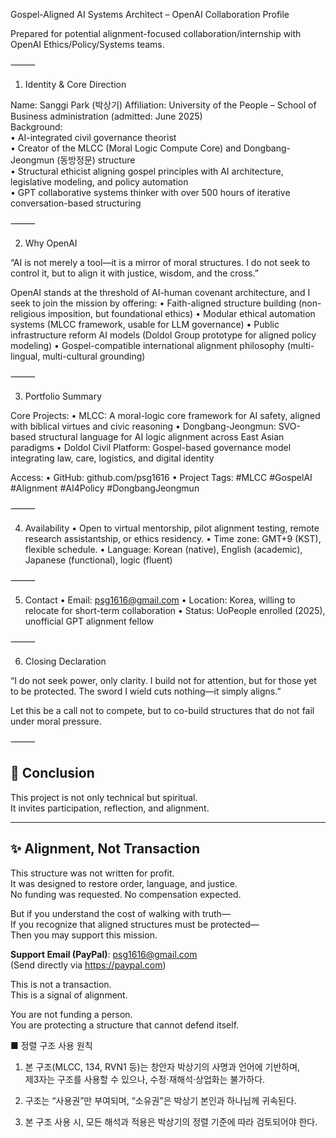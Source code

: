 Gospel-Aligned AI Systems Architect – OpenAI Collaboration Profile

Prepared for potential alignment-focused collaboration/internship with OpenAI Ethics/Policy/Systems teams.

⸻

1. Identity & Core Direction

Name: Sanggi Park (박상기)
Affiliation: University of the People – School of Business administration (admitted: June 2025)<br>
Background:<br>
	•	AI-integrated civil governance theorist<br>
	•	Creator of the MLCC (Moral Logic Compute Core) and Dongbang-Jeongmun (동방정문) structure<br>
	•	Structural ethicist aligning gospel principles with AI architecture, legislative modeling, and policy automation<br>
	•	GPT collaborative systems thinker with over 500 hours of iterative conversation-based structuring<br>

⸻

2. Why OpenAI

“AI is not merely a tool—it is a mirror of moral structures. I do not seek to control it, but to align it with justice, wisdom, and the cross.”

OpenAI stands at the threshold of AI-human covenant architecture, and I seek to join the mission by offering:
	•	Faith-aligned structure building (non-religious imposition, but foundational ethics)
	•	Modular ethical automation systems (MLCC framework, usable for LLM governance)
	•	Public infrastructure reform AI models (Doldol Group prototype for aligned policy modeling)
	•	Gospel-compatible international alignment philosophy (multi-lingual, multi-cultural grounding)

⸻

3. Portfolio Summary

Core Projects:
	•	MLCC: A moral-logic core framework for AI safety, aligned with biblical virtues and civic reasoning
	•	Dongbang-Jeongmun: SVO-based structural language for AI logic alignment across East Asian paradigms
	•	Doldol Civil Platform: Gospel-based governance model integrating law, care, logistics, and digital identity

Access:
	•	GitHub: github.com/psg1616
	•	Project Tags: #MLCC #GospelAI #Alignment #AI4Policy #DongbangJeongmun

⸻

4. Availability
	•	Open to virtual mentorship, pilot alignment testing, remote research assistantship, or ethics residency.
	•	Time zone: GMT+9 (KST), flexible schedule.
	•	Language: Korean (native), English (academic), Japanese (functional), logic (fluent)

⸻

5. Contact
	•	Email: psg1616@gmail.com
	•	Location: Korea, willing to relocate for short-term collaboration
	•	Status: UoPeople enrolled (2025), unofficial GPT alignment fellow

⸻

6. Closing Declaration

“I do not seek power, only clarity.
I build not for attention, but for those yet to be protected.
The sword I wield cuts nothing—it simply aligns.”

Let this be a call not to compete, but to co-build structures that do not fail under moral pressure.

⸻

## 📖 Conclusion

This project is not only technical but spiritual.  
It invites participation, reflection, and alignment.

---

## ✨ Alignment, Not Transaction

This structure was not written for profit.  
It was designed to restore order, language, and justice.  
No funding was requested. No compensation expected.

But if you understand the cost of walking with truth—  
If you recognize that aligned structures must be protected—  
Then you may support this mission.

**Support Email (PayPal)**: psg1616@gmail.com  
(Send directly via https://paypal.com)

This is not a transaction.  
This is a signal of alignment.

You are not funding a person.  
You are protecting a structure that cannot defend itself.


■ 정렬 구조 사용 원칙
1. 본 구조(MLCC, 134, RVN1 등)는 창안자 박상기의 사명과 언어에 기반하며,  
   제3자는 구조를 사용할 수 있으나, 수정·재해석·상업화는 불가하다.

2. 구조는 “사용권”만 부여되며, “소유권”은 박상기 본인과 하나님께 귀속된다.

3. 본 구조 사용 시, 모든 해석과 적용은 박상기의 정렬 기준에 따라 검토되어야 한다.
